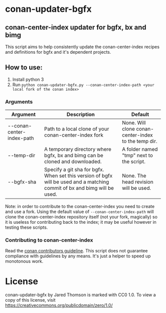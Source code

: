 # conan-updater-bgfx 
## conan-center-index updater for bgfx, bx and bimg

This script aims to help consistently update the conan-center-index recipes and definitions for bgfx and it's dependent projects.

## How to use:

1. Install python 3
2. Run `python conan-updater-bgfx.py --conan-center-index-path <your local fork of the conan index>`

### Arguments

| Argument                         | Description                                                                                                               | Default                                               |
|----------------------------------|---------------------------------------------------------------------------------------------------------------------------|-------------------------------------------------------|
| --conan-center-index-path <path> | Path to a local clone of your conan-center-index fork                                                                     | None. Will clone conan-center-index to the temp dir.  |
| --temp-dir <dir>                 | A temporary directory where bgfx, bx and bimg can be cloned and downloaded.                                               | A folder named "tmp" next to the script.              |
| --bgfx-sha <sha>                 | Specify a git sha for bgfx. When set this version of bgfx will be used and a matching commit of bx and bimg will be used. | None. The head revision will be used.                 |

Note: in order to contribute to the conan-center-index you need to create and use a fork. Using the default value of `--conan-center-index-path` will clone the conan-center-index repository itself 
(not your fork, magically) so it is useless for contributing back to the index; it may be useful however in testing these scripts.

### Contributing to conan-center-index

Read the [conan contributors guideline](https://github.com/conan-io/conan-center-index/blob/master/CONTRIBUTING.md). This script does not guarantee compliance with guidelines by any means. 
It's just a helper to speed up monotonous work.

# License

conan-updater-bgfx by Jared Thomson is marked with CC0 1.0. To view a copy of this license, visit https://creativecommons.org/publicdomain/zero/1.0/